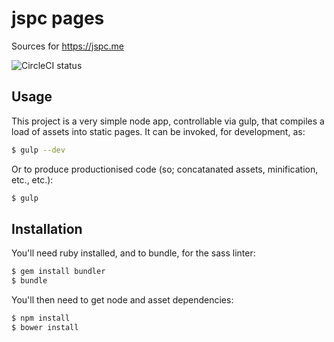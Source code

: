 jspc pages
==

Sources for https://jspc.me

![CircleCI status](https://circleci.com/gh/jspc-io/jspc-pages.png?circle-token=:circle-token)

Usage
--

This project is a very simple node app, controllable via gulp, that compiles a load of assets into static pages. It can be invoked, for development, as:

```bash
$ gulp --dev
```

Or to produce productionised code (so; concatanated assets, minification, etc., etc.):

```bash
$ gulp
```

Installation
--

You'll need ruby installed, and to bundle, for the sass linter:

```bash
$ gem install bundler
$ bundle
```

You'll then need to get node and asset dependencies:

```bash
$ npm install
$ bower install
```
